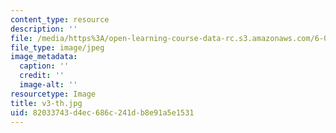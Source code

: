 ```yaml
---
content_type: resource
description: ''
file: /media/https%3A/open-learning-course-data-rc.s3.amazonaws.com/6-004-computation-structures-spring-2017/82033743d4ec686c241db8e91a5e1531_v3-th.jpg
file_type: image/jpeg
image_metadata:
  caption: ''
  credit: ''
  image-alt: ''
resourcetype: Image
title: v3-th.jpg
uid: 82033743-d4ec-686c-241d-b8e91a5e1531
---
```

